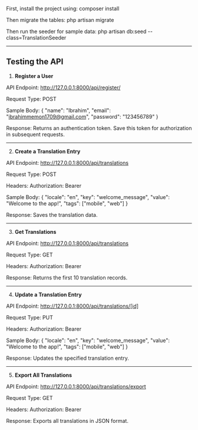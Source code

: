 First, install the project using:
composer install

Then migrate the tables:
php artisan migrate

Then run the seeder for sample data:
php artisan db:seed --class=TranslationSeeder

--------------------------
Testing the API
--------------------------

1. **Register a User**

API Endpoint:
http://127.0.0.1:8000/api/register/

Request Type:
POST

Sample Body:
{
    "name": "Ibrahim",
    "email": "ibrahimmemon1709@gmail.com",
    "password": "123456789"
}

Response:
Returns an authentication token. Save this token for authorization in subsequent requests.

--------------------------

2. **Create a Translation Entry**

API Endpoint:
http://127.0.0.1:8000/api/translations

Request Type:
POST

Headers:
Authorization: Bearer <token>

Sample Body:
{
  "locale": "en",
  "key": "welcome_message",
  "value": "Welcome to the app!",
  "tags": ["mobile", "web"]
}

Response:
Saves the translation data.

--------------------------

3. **Get Translations**

API Endpoint:
http://127.0.0.1:8000/api/translations

Request Type:
GET

Headers:
Authorization: Bearer <token>

Response:
Returns the first 10 translation records.

--------------------------

4. **Update a Translation Entry**

API Endpoint:
http://127.0.0.1:8000/api/translations/[id]

Request Type:
PUT

Headers:
Authorization: Bearer <token>

Sample Body:
{
  "locale": "en",
  "key": "welcome_message",
  "value": "Welcome to the app!",
  "tags": ["mobile", "web"]
}

Response:
Updates the specified translation entry.

--------------------------

5. **Export All Translations**

API Endpoint:
http://127.0.0.1:8000/api/translations/export

Request Type:
GET

Headers:
Authorization: Bearer <token>

Response:
Exports all translations in JSON format.
